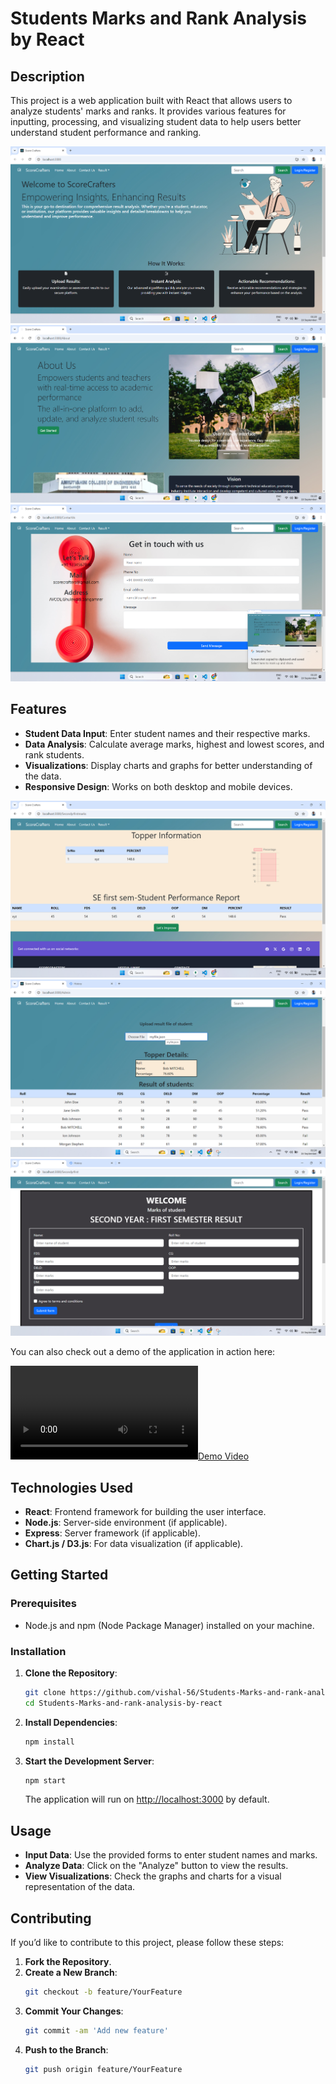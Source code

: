 

# Students Marks and Rank Analysis by React

## Description

This project is a web application built with React that allows users to analyze students' marks and ranks. It provides various features for inputting, processing, and visualizing student data to help users better understand student performance and ranking.

![Screenshot 1](https://github.com/vishal-56/Students-Marks-and-rank-analysis-by-react/blob/master/screen/Screenshot%202024-09-16%20012029.png)
![Screenshot 2](https://github.com/vishal-56/Students-Marks-and-rank-analysis-by-react/blob/master/screen/Screenshot%202024-09-16%20012045.png)
![Screenshot 3](https://github.com/vishal-56/Students-Marks-and-rank-analysis-by-react/blob/master/screen/Screenshot%202024-09-16%20012052.png)

## Features

- **Student Data Input**: Enter student names and their respective marks.
- **Data Analysis**: Calculate average marks, highest and lowest scores, and rank students.
- **Visualizations**: Display charts and graphs for better understanding of the data.
- **Responsive Design**: Works on both desktop and mobile devices.

![Screenshot 4](https://github.com/vishal-56/Students-Marks-and-rank-analysis-by-react/blob/master/screen/Screenshot%202024-09-16%20012112.png)
![Screenshot 5](https://github.com/vishal-56/Students-Marks-and-rank-analysis-by-react/blob/master/screen/Screenshot%202024-09-16%20012430.png)
![Screenshot 6](https://github.com/vishal-56/Students-Marks-and-rank-analysis-by-react/blob/master/screen/Screenshot%202024-09-16%20012445.png)

You can also check out a demo of the application in action here:

[![Demo Video](https://github.com/vishal-56/Students-Marks-and-rank-analysis-by-react/blob/master/screen/newrec%20(2)%20(1)%20(1)%20(1).mp4)](https://github.com/vishal-56/Students-Marks-and-rank-analysis-by-react/blob/master/screen/newrec%20(2)%20(1)%20(1)%20(1).mp4)

## Technologies Used

- **React**: Frontend framework for building the user interface.
- **Node.js**: Server-side environment (if applicable).
- **Express**: Server framework (if applicable).
- **Chart.js / D3.js**: For data visualization (if applicable).

## Getting Started

### Prerequisites

- Node.js and npm (Node Package Manager) installed on your machine.

### Installation

1. **Clone the Repository**:
   ```sh
   git clone https://github.com/vishal-56/Students-Marks-and-rank-analysis-by-react.git
   cd Students-Marks-and-rank-analysis-by-react
   ```

2. **Install Dependencies**:
   ```sh
   npm install
   ```

3. **Start the Development Server**:
   ```sh
   npm start
   ```

   The application will run on [http://localhost:3000](http://localhost:3000) by default.

## Usage

- **Input Data**: Use the provided forms to enter student names and marks.
- **Analyze Data**: Click on the "Analyze" button to view the results.
- **View Visualizations**: Check the graphs and charts for a visual representation of the data.

## Contributing

If you’d like to contribute to this project, please follow these steps:

1. **Fork the Repository**.
2. **Create a New Branch**:
   ```sh
   git checkout -b feature/YourFeature
   ```
3. **Commit Your Changes**:
   ```sh
   git commit -am 'Add new feature'
   ```
4. **Push to the Branch**:
   ```sh
   git push origin feature/YourFeature
   ```
